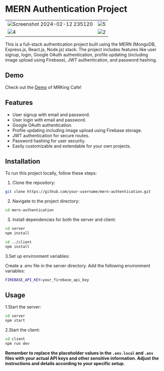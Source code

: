 # MERN Authentication Project

|  | |
|---------|---------|
| ![Screenshot 2024-02-12 235120](https://github.com/SarangaSiriwardhana9/Full-Stack-MERN-Auth-project/assets/99233703/4f4b035a-638a-4613-9146-7622e54d06b4) | ![5](https://github.com/SarangaSiriwardhana9/Full-Stack-MERN-Auth-project/assets/99233703/bd9787a2-66ef-4021-8911-0b8b65765708) |
| ![4](https://github.com/SarangaSiriwardhana9/Full-Stack-MERN-Auth-project/assets/99233703/e26ed66a-f88c-4639-8ed9-afd1191ab7fb) | ![2](https://github.com/SarangaSiriwardhana9/Full-Stack-MERN-Auth-project/assets/99233703/18764273-0dfe-4736-9804-aa58b6cf4004) |



This is a full-stack authentication project built using the MERN (MongoDB, Express.js, React.js, Node.js) stack. The project includes features like user signup, login, Google OAuth authentication, profile updating (including image upload using Firebase), JWT authentication, and password hashing.

## Demo

Check out the [Demo](https://mern-auth-project-deployed.onrender.com) of MRKing Cafe!

## Features

- User signup with email and password.
- User login with email and password.
- Google OAuth authentication.
- Profile updating including image upload using Firebase storage.
- JWT authentication for secure routes.
- Password hashing for user security.
- Easily customizable and extendable for your own projects.

## Installation

To run this project locally, follow these steps:

1. Clone the repository:
```bash
git clone https://github.com/your-username/mern-authentication.git
```
2. Navigate to the project directory:
```bash
cd mern-authentication
```
3. Install dependencies for both the server and client:
```bash
cd server
npm install

cd ../client
npm install
```
3.Set up environment variables:

Create a .env file in the server directory.
Add the following environment variables:
```bash
FIREBASE_API_KEY=your_firebase_api_key
```

## Usage
1.Start the server:
```bash
cd server
npm start
```
2.Start the client:
```bash
cd client
npm run dev
```



**Remember to replace the placeholder values in the `.env.local` and `.env` files with your actual API keys and other sensitive information. Adjust the instructions and details according to your specific setup.**


